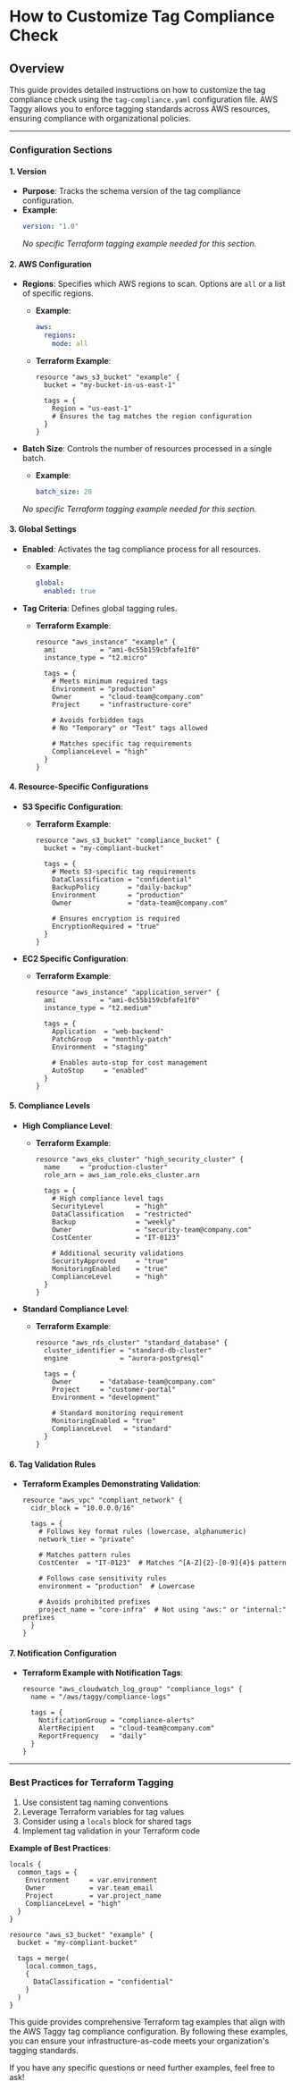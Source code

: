 # How to Customize Tag Compliance Check

## Overview

This guide provides detailed instructions on how to customize the tag compliance check using the `tag-compliance.yaml` configuration file. AWS Taggy allows you to enforce tagging standards across AWS resources, ensuring compliance with organizational policies.

---

### Configuration Sections

#### 1. **Version**

- **Purpose**: Tracks the schema version of the tag compliance configuration.
- **Example**:
  ```yaml
  version: "1.0"
  ```
  *No specific Terraform tagging example needed for this section.*

#### 2. **AWS Configuration**

- **Regions**: Specifies which AWS regions to scan. Options are `all` or a list of specific regions.
  - **Example**:
    ```yaml
    aws:
      regions:
        mode: all
    ```
  - **Terraform Example**:
    ```hcl
    resource "aws_s3_bucket" "example" {
      bucket = "my-bucket-in-us-east-1"

      tags = {
        Region = "us-east-1"
        # Ensures the tag matches the region configuration
      }
    }
    ```

- **Batch Size**: Controls the number of resources processed in a single batch.
  - **Example**:
    ```yaml
    batch_size: 20
    ```
  *No specific Terraform tagging example needed for this section.*

#### 3. **Global Settings**

- **Enabled**: Activates the tag compliance process for all resources.
  - **Example**:
    ```yaml
    global:
      enabled: true
    ```

- **Tag Criteria**: Defines global tagging rules.
  - **Terraform Example**:
    ```hcl
    resource "aws_instance" "example" {
      ami           = "ami-0c55b159cbfafe1f0"
      instance_type = "t2.micro"

      tags = {
        # Meets minimum required tags
        Environment = "production"
        Owner       = "cloud-team@company.com"
        Project     = "infrastructure-core"

        # Avoids forbidden tags
        # No "Temporary" or "Test" tags allowed

        # Matches specific tag requirements
        ComplianceLevel = "high"
      }
    }
    ```

#### 4. **Resource-Specific Configurations**

- **S3 Specific Configuration**:
  - **Terraform Example**:
    ```hcl
    resource "aws_s3_bucket" "compliance_bucket" {
      bucket = "my-compliant-bucket"

      tags = {
        # Meets S3-specific tag requirements
        DataClassification = "confidential"
        BackupPolicy       = "daily-backup"
        Environment        = "production"
        Owner              = "data-team@company.com"

        # Ensures encryption is required
        EncryptionRequired = "true"
      }
    }
    ```

- **EC2 Specific Configuration**:
  - **Terraform Example**:
    ```hcl
    resource "aws_instance" "application_server" {
      ami           = "ami-0c55b159cbfafe1f0"
      instance_type = "t2.medium"

      tags = {
        Application  = "web-backend"
        PatchGroup   = "monthly-patch"
        Environment  = "staging"

        # Enables auto-stop for cost management
        AutoStop     = "enabled"
      }
    }
    ```

#### 5. **Compliance Levels**

- **High Compliance Level**:
  - **Terraform Example**:
    ```hcl
    resource "aws_eks_cluster" "high_security_cluster" {
      name     = "production-cluster"
      role_arn = aws_iam_role.eks_cluster.arn

      tags = {
        # High compliance level tags
        SecurityLevel        = "high"
        DataClassification   = "restricted"
        Backup               = "weekly"
        Owner                = "security-team@company.com"
        CostCenter           = "IT-0123"

        # Additional security validations
        SecurityApproved     = "true"
        MonitoringEnabled    = "true"
        ComplianceLevel      = "high"
      }
    }
    ```

- **Standard Compliance Level**:
  - **Terraform Example**:
    ```hcl
    resource "aws_rds_cluster" "standard_database" {
      cluster_identifier = "standard-db-cluster"
      engine             = "aurora-postgresql"

      tags = {
        Owner       = "database-team@company.com"
        Project     = "customer-portal"
        Environment = "development"

        # Standard monitoring requirement
        MonitoringEnabled = "true"
        ComplianceLevel   = "standard"
      }
    }
    ```

#### 6. **Tag Validation Rules**

- **Terraform Examples Demonstrating Validation**:
  ```hcl
  resource "aws_vpc" "compliant_network" {
    cidr_block = "10.0.0.0/16"

    tags = {
      # Follows key format rules (lowercase, alphanumeric)
      network_tier = "private"

      # Matches pattern rules
      CostCenter  = "IT-0123"  # Matches ^[A-Z]{2}-[0-9]{4}$ pattern

      # Follows case sensitivity rules
      environment = "production"  # Lowercase

      # Avoids prohibited prefixes
      project_name = "core-infra"  # Not using "aws:" or "internal:" prefixes
    }
  }
  ```

#### 7. **Notification Configuration**

- **Terraform Example with Notification Tags**:
  ```hcl
  resource "aws_cloudwatch_log_group" "compliance_logs" {
    name = "/aws/taggy/compliance-logs"

    tags = {
      NotificationGroup = "compliance-alerts"
      AlertRecipient    = "cloud-team@company.com"
      ReportFrequency   = "daily"
    }
  }
  ```

---

### Best Practices for Terraform Tagging

1. Use consistent tag naming conventions
2. Leverage Terraform variables for tag values
3. Consider using a `locals` block for shared tags
4. Implement tag validation in your Terraform code

**Example of Best Practices**:
```hcl
locals {
  common_tags = {
    Environment     = var.environment
    Owner           = var.team_email
    Project         = var.project_name
    ComplianceLevel = "high"
  }
}

resource "aws_s3_bucket" "example" {
  bucket = "my-compliant-bucket"

  tags = merge(
    local.common_tags,
    {
      DataClassification = "confidential"
    }
  )
}
```

This guide provides comprehensive Terraform tag examples that align with the AWS Taggy tag compliance configuration. By following these examples, you can ensure your infrastructure-as-code meets your organization's tagging standards.

If you have any specific questions or need further examples, feel free to ask!
